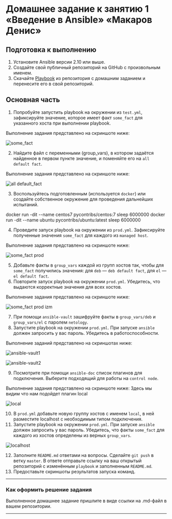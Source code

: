 # Домашнее задание к занятию 1 «Введение в Ansible» «Макаров Денис»

## Подготовка к выполнению

1. Установите Ansible версии 2.10 или выше.
2. Создайте свой публичный репозиторий на GitHub с произвольным именем.
3. Скачайте [Playbook](./playbook/) из репозитория с домашним заданием и перенесите его в свой репозиторий.

## Основная часть

1. Попробуйте запустить playbook на окружении из `test.yml`, зафиксируйте значение, которое имеет факт `some_fact` для указанного хоста при выполнении playbook.

Выполнение задания представлено на скриншоте ниже:

![some_fact](https://github.com/user-attachments/assets/8ab6f140-fbbd-4498-8c9b-7806e810e242)

2. Найдите файл с переменными (group_vars), в котором задаётся найденное в первом пункте значение, и поменяйте его на `all default fact`.

Выполнение задания представлено на скриншоте ниже:

![all default_fact](https://github.com/user-attachments/assets/2fe367d1-8ed4-4a91-b47c-066ee9336499)

3. Воспользуйтесь подготовленным (используется `docker`) или создайте собственное окружение для проведения дальнейших испытаний.

docker run -dit --name centos7 pycontribs/centos:7 sleep 6000000
docker run -dit --name ubuntu pycontribs/ubuntu:latest sleep 6000000

4. Проведите запуск playbook на окружении из `prod.yml`. Зафиксируйте полученные значения `some_fact` для каждого из `managed host`.

Выполнение задания представлено на скриншоте ниже:

![some_fact prod](https://github.com/user-attachments/assets/6e9c3e39-35c6-4fa0-8f5a-b528aa733279)

5. Добавьте факты в `group_vars` каждой из групп хостов так, чтобы для `some_fact` получились значения: для `deb` — `deb default fact`, для `el` — `el default fact`.
6.  Повторите запуск playbook на окружении `prod.yml`. Убедитесь, что выдаются корректные значения для всех хостов.

Выполнение задания представлено на скриншоте ниже:

![some_fact prod izm](https://github.com/user-attachments/assets/d90577c0-2fad-4505-84ab-8c4ef35fff74)

7. При помощи `ansible-vault` зашифруйте факты в `group_vars/deb` и `group_vars/el` с паролем `netology`.
8. Запустите playbook на окружении `prod.yml`. При запуске `ansible` должен запросить у вас пароль. Убедитесь в работоспособности.

Выполнение заданий представлено на скриншотах ниже:

![ansible-vault1](https://github.com/user-attachments/assets/ac82aa61-dcd6-4cc7-b06d-75e8a0314b83)

![ansible-vault2](https://github.com/user-attachments/assets/62811569-2bd1-4fc4-9cdb-7db24cd5a85e)

9. Посмотрите при помощи `ansible-doc` список плагинов для подключения. Выберите подходящий для работы на `control node`.

Выполнение задания представлено на скриншоте ниже:
Здесь мы видим что нам подойдет плагин local

![local](https://github.com/user-attachments/assets/e33e5468-4476-4fb2-9ae7-37ebc8461349)

10. В `prod.yml` добавьте новую группу хостов с именем  `local`, в ней разместите localhost с необходимым типом подключения.
11. Запустите playbook на окружении `prod.yml`. При запуске `ansible` должен запросить у вас пароль. Убедитесь, что факты `some_fact` для каждого из хостов определены из верных `group_vars`.

![localhost](https://github.com/user-attachments/assets/12cb0904-a22c-482d-bba9-7b4b8947ab17)

12. Заполните `README.md` ответами на вопросы. Сделайте `git push` в ветку `master`. В ответе отправьте ссылку на ваш открытый репозиторий с изменённым `playbook` и заполненным `README.md`.
13. Предоставьте скриншоты результатов запуска команд.


---

### Как оформить решение задания

Выполненное домашнее задание пришлите в виде ссылки на .md-файл в вашем репозитории.

---

